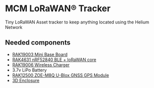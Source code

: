 # MCM LoRaWAN® Tracker
Tiny LoRaWAN Asset tracker to keep anything located using the Helium Network

## Needed components

- [RAK19003 Mini Base Board](https://store.rakwireless.com/products/wisblock-base-board-rak19003)
- [RAK4631 nRF52840 BLE + loRaWAN core](https://store.rakwireless.com/products/nordic-nrf52840-ble-core-module-for-lorawan-with-lora-sx1262-rak4631-rak4631-c?variant=42576992633030)
- [RAK19006 Wireless Charger](https://store.rakwireless.com/products/wireless-charge-module-rak19006?variant=40102976553158)
- 3.7v LiPo Battery
- [RAK12500 ZOE-M8Q U-Blox GNSS GPS Module](https://store.rakwireless.com/products/wisblock-gnss-location-module-rak12500)
- [3D Enclosure](/3D%20Files)
